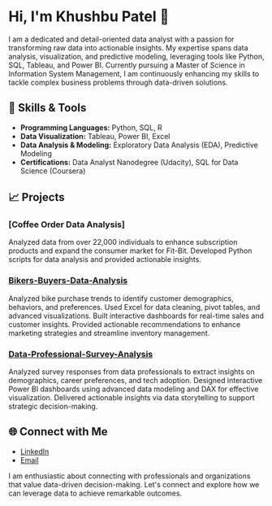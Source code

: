 # Hi, I'm Khushbu Patel 👋

I am a dedicated and detail-oriented data analyst with a passion for transforming raw data into actionable insights. My expertise spans data analysis, visualization, and predictive modeling, leveraging tools like Python, SQL, Tableau, and Power BI. Currently pursuing a Master of Science in Information System Management, I am continuously enhancing my skills to tackle complex business problems through data-driven solutions.

## 🔧 Skills & Tools
- **Programming Languages:** Python, SQL, R
- **Data Visualization:** Tableau, Power BI, Excel
- **Data Analysis & Modeling:** Exploratory Data Analysis (EDA), Predictive Modeling
- **Certifications:** Data Analyst Nanodegree (Udacity), SQL for Data Science (Coursera)

## 📈 Projects

### [Coffee Order Data Analysis]
Analyzed data from over 22,000 individuals to enhance subscription products and expand the consumer market for Fit-Bit. Developed Python scripts for data analysis and provided actionable insights.

### [Bikers-Buyers-Data-Analysis](https://github.com/Khushbup95/Bikers-Buyers-Data-Analysis)
Analyzed bike purchase trends to identify customer demographics, behaviors, and preferences. Used Excel for data cleaning, pivot tables, and advanced visualizations. Built interactive dashboards for real-time sales and customer insights. Provided actionable recommendations to enhance marketing strategies and streamline inventory management.

### [Data-Professional-Survey-Analysis](https://github.com/Khushbup95/Data-Professional-Survey-Analysis)
Analyzed survey responses from data professionals to extract insights on demographics, career preferences, and tech adoption. Designed interactive Power BI dashboards using advanced data modeling and DAX for effective visualization. Delivered actionable insights via data storytelling to support strategic decision-making.

## 🌐 Connect with Me
- [LinkedIn](https://www.linkedin.com/in/khushbu-patel-908a98b0/)
- [Email](mailto:Pkhushbu724@gmail.com)

I am enthusiastic about connecting with professionals and organizations that value data-driven decision-making. Let's connect and explore how we can leverage data to achieve remarkable outcomes.


<!---
Khushbup95/Khushbup95 is a ✨ special ✨ repository because its `README.md` (this file) appears on your GitHub profile.
You can click the Preview link to take a look at your changes.
--->

